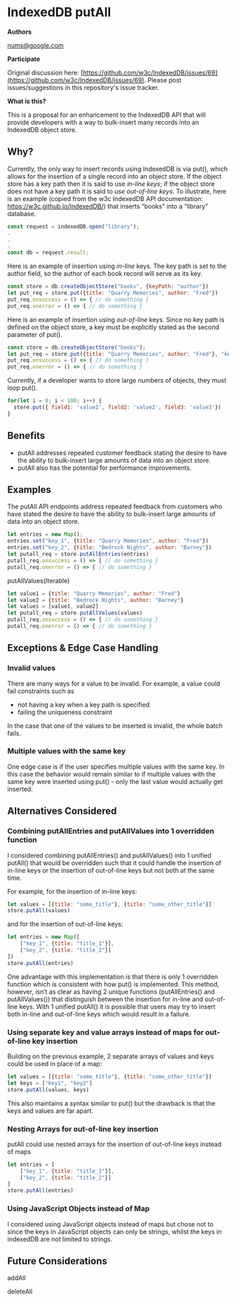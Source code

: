 # IndexedDB putAll

**Authors**

[nums@google.com](mailto:nums@google.com)

**Participate**

Original discussion here: [https://github.com/w3c/IndexedDB/issues/69](https://github.com/w3c/IndexedDB/issues/69). Please post issues/suggestions in this repository's issue tracker.

**What is this?**

This is a proposal for an enhancement to the IndexedDB API that will provide developers with a way to bulk-insert many records into an IndexedDB object store.

## Why?

Currently, the only way to insert records using IndexedDB is via put(), which allows for the insertion of a single record into an object store. If the object store has a key path then it is said to use _in-line keys_; if the object store does not have a key path it is said to _use out-of-line keys_. To illustrate, here is an example (copied from the w3c IndexedDB API documentation: https://w3c.github.io/IndexedDB/) that inserts “books” into a “library” database.

```javascript
const request = indexedDB.open("library");
.
.
.
const db = request.result;
```


Here is an example of insertion using _in-line_ keys. The key path is set to the author field, so the author of each book record will serve as its key.


```javascript
const store = db.createObjectStore("books", {keyPath: "author"})
let put_req = store.put({title: "Quarry Memories", author: "Fred"})
put_req.onsuccess = () => { // do something }
put_req.onerror = () => { // do something }
```


Here is an example of insertion using _out-of-line_ keys. Since no key path is defined on the object store, a key must be explicitly stated as the second parameter of put(). 


```javascript
const store = db.createObjectStore("books");
let put_req = store.put({title: "Quarry Memories", author: "Fred"}, "key_1")
put_req.onsuccess = () => { // do something }
put_req.onerror = () => { // do something }
```


Currently, if a developer wants to store large numbers of objects, they must loop put().


```javascript
for(let i = 0; i < 100; i++) {
  store.put({ field1: 'value1', field2: 'value2', field3: 'value3'})
}
```


## Benefits

- putAll addresses repeated customer feedback stating the desire to have the ability to bulk-insert large amounts of data into an object store.
- putAll also has the potential for performance improvements.

## Examples

The putAll API endpoints address repeated feedback from customers who have stated the desire to have the ability to bulk-insert large amounts of data into an object store.


```javascript
let entries = new Map();
entries.set("key_1", {title: "Quarry Memories", author: "Fred"})
entries.set("key_2", {title: "Bedrock Nights", author: "Barney"})
let putall_req = store.putAllEntries(entries)
putall_req.onsuccess = () => { // do something }
putall_req.onerror = () => { // do something }
```


putAllValues(Iterable)


```javascript
let value1 = {title: "Quarry Memories", author: "Fred"}
let value2 = {title: "Bedrock Nights", author: "Barney"}
let values = [value1, value2]
let putall_req = store.putAllValues(values)
putall_req.onsuccess = () => { // do something }
putall_req.onerror = () => { // do something }
```


## Exceptions & Edge Case Handling

### Invalid values

There are many ways for a value to be invalid. For example, a value could fail constraints such as



*   not having a key when a key path is specified
*   failing the uniqueness constraint

In the case that one of the values to be inserted is invalid, the whole batch fails.

### Multiple values with the same key

One edge case is if the user specifies multiple values with the same key. In this case the behavior would remain similar to if multiple values with the same key were inserted using put() - only the last value would actually get inserted.

## Alternatives Considered

### Combining putAllEntries and putAllValues into 1 overridden function

I considered combining putAllEntries() and putAllValues() into 1 unified putAll() that would be overridden such that it could handle the insertion of in-line keys or the insertion of out-of-line keys but not both at the same time.

For example, for the insertion of in-line keys:


```javascript
let values = [{title: "some_title"}, {title: "some_other_title"}]
store.putAll(values)
```


and for the insertion of out-of-line keys:


```javascript
let entries = new Map([
    ["key_1", {title: "title_1"}],
    ["key_2", {title: "title_2"}]
])
store.putAll(entries)
```


One advantage with this implementation is that there is only 1 overridden function which is consistent with how put() is implemented. This method, however, isn’t as clear as having 2 unique functions (putAllEntries() and putAllValues()) that distinguish between the insertion for in-line and out-of-line keys. With 1 unified putAll() it is possible that users may try to insert both in-line and out-of-line keys which would result in a failure.

### Using separate key and value arrays instead of maps for out-of-line key insertion

Building on the previous example, 2 separate arrays of values and keys could be used in place of a map:

```javascript
let values = [{title: "some_title"}, {title: "some_other_title"}]
let keys = ["key1", "key2"]
store.putAll(values, keys)
```

This also maintains a syntax similar to put() but the drawback is that the keys and values are far apart.

### Nesting Arrays for out-of-line key insertion

putAll could use nested arrays for the insertion of out-of-line keys instead of maps

```javascript
let entries = [
    ["key_1", {title: "title_1"}],
    ["key_2", {title: "title_2"}]
]
store.putAll(entries)
```

### Using JavaScript Objects instead of Map

I considered using JavaScript objects instead of maps but chose not to since the keys in JavaScript objects can only be strings, whilst the keys in indexedDB are not limited to strings.

## Future Considerations

addAll

deleteAll
